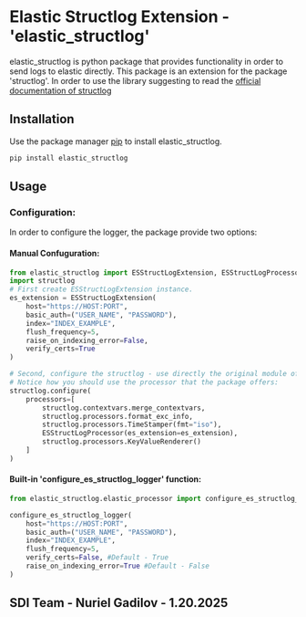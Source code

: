 # Elastic Structlog Extension - 'elastic_structlog'

elastic_structlog is python package that provides functionality in order to send logs to elastic directly.
This package is an extension for the package 'structlog'. In order to use the library suggesting to read the [official documentation of structlog](https://www.structlog.org/en/stable/getting-started.html#installation)

## Installation

Use the package manager [pip](https://pip.pypa.io/en/stable/) to install elastic_structlog.

```bash
pip install elastic_structlog
```

## Usage
### Configuration:
In order to configure the logger, the package provide two options:

#### Manual Confuguration:

```python
from elastic_structlog import ESStructLogExtension, ESStructLogProcessor
import structlog
# First create ESStructLogExtension instance.
es_extension = ESStructLogExtension(
    host="https://HOST:PORT",
    basic_auth=("USER_NAME", "PASSWORD"),
    index="INDEX_EXAMPLE",
    flush_frequency=5,
    raise_on_indexing_error=False,
    verify_certs=True
)

# Second, configure the structlog - use directly the original module of structlog.
# Notice how you should use the processor that the package offers:
structlog.configure(
    processors=[
        structlog.contextvars.merge_contextvars,
        structlog.processors.format_exc_info,
        structlog.processors.TimeStamper(fmt="iso"),
        ESStructLogProcessor(es_extension=es_extension),
        structlog.processors.KeyValueRenderer()
    ]
)
```

#### Built-in 'configure_es_structlog_logger' function:
```python
from elastic_structlog.elastic_processor import configure_es_structlog_logger

configure_es_structlog_logger(
    host="https://HOST:PORT",
    basic_auth=("USER_NAME", "PASSWORD"),
    index="INDEX_EXAMPLE",
    flush_frequency=5,
    verify_certs=False, #Default - True
    raise_on_indexing_error=True #Default - False
)
```

## SDI Team - Nuriel Gadilov - 1.20.2025